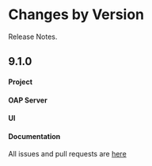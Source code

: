 Changes by Version
==================
Release Notes.

9.1.0
------------------

#### Project


#### OAP Server


#### UI


#### Documentation


All issues and pull requests are [here](https://github.com/apache/skywalking/milestone/128?closed=1)

